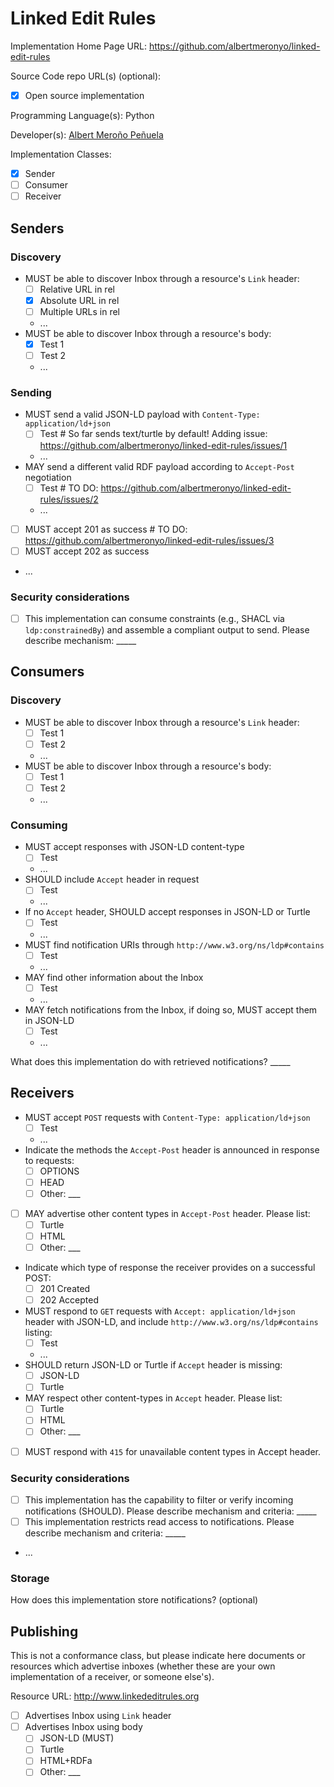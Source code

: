 # Linked Edit Rules

Implementation Home Page URL: https://github.com/albertmeronyo/linked-edit-rules

Source Code repo URL(s) (optional):
* [x] Open source implementation

Programming Language(s): Python

Developer(s): [Albert Meroño Peñuela](http://www.albertmeronyo.org)

Implementation Classes:

* [x] Sender
* [ ] Consumer
* [ ] Receiver

## Senders

### Discovery

* MUST be able to discover Inbox through a resource's `Link` header:
  * [ ] Relative URL in rel
  * [x] Absolute URL in rel
  * [ ] Multiple URLs in rel
  * ...
* MUST be able to discover Inbox through a resource's body:
  * [x] Test 1
  * [ ] Test 2
  * ...

### Sending

* MUST send a valid JSON-LD payload with `Content-Type: application/ld+json`
  * [ ] Test # So far sends text/turtle by default! Adding issue: https://github.com/albertmeronyo/linked-edit-rules/issues/1
  * ...
* MAY send a different valid RDF payload according to `Accept-Post` negotiation
  *  [ ] Test # TO DO: https://github.com/albertmeronyo/linked-edit-rules/issues/2
  *  ...
* [ ] MUST accept 201 as success # TO DO: https://github.com/albertmeronyo/linked-edit-rules/issues/3
* [ ] MUST accept 202 as success
* ...

### Security considerations
* [ ] This implementation can consume constraints (e.g., SHACL via `ldp:constrainedBy`) and assemble a compliant output to send. Please describe mechanism: _____


## Consumers

### Discovery

* MUST be able to discover Inbox through a resource's `Link` header:
  * [ ] Test 1
  * [ ] Test 2
  * ...
* MUST be able to discover Inbox through a resource's body:
  * [ ] Test 1
  * [ ] Test 2
  * ...

### Consuming

* MUST accept responses with JSON-LD content-type
  * [ ] Test
  * ...
* SHOULD include `Accept` header in request
  * [ ] Test
  * ...
* If no `Accept` header, SHOULD accept responses in JSON-LD or Turtle
  * [ ] Test
  * ...
* MUST find notification URIs through `http://www.w3.org/ns/ldp#contains`
  * [ ] Test
  * ...
* MAY find other information about the Inbox
  * [ ] Test
  * ...
* MAY fetch notifications from the Inbox, if doing so, MUST accept them in JSON-LD
  * [ ] Test
  * ...

What does this implementation do with retrieved notifications? _____

## Receivers

* MUST accept `POST` requests with `Content-Type: application/ld+json`
  * [ ] Test
  * ...
* Indicate the methods the `Accept-Post` header is announced in response to requests:
  * [ ] OPTIONS
  * [ ] HEAD
  * [ ] Other: ___
* [ ] MAY advertise other content types in `Accept-Post` header. Please list:
  * [ ] Turtle
  * [ ] HTML
  * [ ] Other: ___
* Indicate which type of response the receiver provides on a successful POST:
  * [ ] 201 Created
  * [ ] 202 Accepted

* MUST respond to `GET` requests with `Accept: application/ld+json` header with JSON-LD, and include `http://www.w3.org/ns/ldp#contains` listing:
  * [ ] Test
  * ...
* SHOULD return JSON-LD or Turtle if `Accept` header is missing:
  * [ ] JSON-LD
  * [ ] Turtle
* MAY respect other content-types in `Accept` header. Please list:
  * [ ] Turtle
  * [ ] HTML
  * [ ] Other: ___
* [ ] MUST respond with `415` for unavailable content types in Accept header.

### Security considerations

* [ ] This implementation has the capability to filter or verify incoming notifications (SHOULD). Please describe mechanism and criteria: _____
* [ ] This implementation restricts read access to notifications. Please describe mechanism and criteria: _____
* ...

### Storage

How does this implementation store notifications? (optional)

## Publishing

This is not a conformance class, but please indicate here documents or resources which advertise inboxes (whether these are your own implementation of a receiver, or someone else's).

Resource URL: http://www.linkededitrules.org

* [ ] Advertises Inbox using `Link` header
* [ ] Advertises Inbox using body
  * [ ] JSON-LD (MUST)
  * [ ] Turtle
  * [ ] HTML+RDFa
  * [ ] Other: ___
